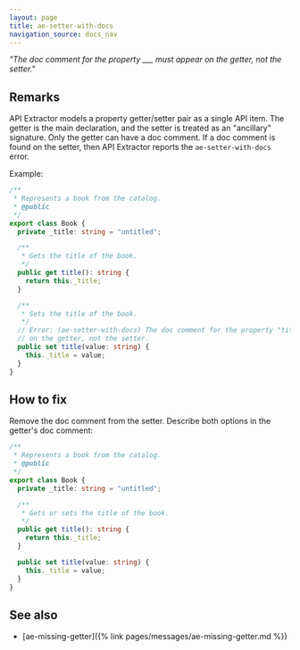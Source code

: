 ```yaml
---
layout: page
title: ae-setter-with-docs
navigation_source: docs_nav
---
```


*"The doc comment for the property ___ must appear on the getter, not the setter."*

## Remarks

API Extractor models a property getter/setter pair as a single API item.  The getter is the main declaration,
and the setter is treated as an "ancillary" signature.  Only the getter can have a doc comment.  If a doc comment
is found on the setter, then API Extractor reports the `ae-setter-with-docs` error.

Example:

```ts
/**
 * Represents a book from the catalog.
 * @public
 */
export class Book {
  private _title: string = "untitled";

  /**
   * Gets the title of the book.
   */
  public get title(): string {
    return this._title;
  }

  /**
   * Sets the title of the book.
   */
  // Error: (ae-setter-with-docs) The doc comment for the property "title" must appear
  // on the getter, not the setter.
  public set title(value: string) {
    this._title = value;
  }
}
```

## How to fix

Remove the doc comment from the setter.  Describe both options in the getter's doc comment:

```ts
/**
 * Represents a book from the catalog.
 * @public
 */
export class Book {
  private _title: string = "untitled";

  /**
   * Gets or sets the title of the book.
   */
  public get title(): string {
    return this._title;
  }

  public set title(value: string) {
    this._title = value;
  }
}
```

## See also

- [ae-missing-getter]({% link pages/messages/ae-missing-getter.md %})
